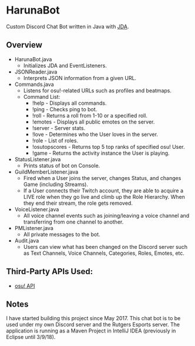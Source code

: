 # HarunaBot
Custom Discord Chat Bot written in Java with [JDA](https://github.com/DV8FromTheWorld/JDA).

## Overview
  - HarunaBot.java
    - Initializes JDA and EventListeners.
  - JSONReader.java
    - Interprets JSON information from a given URL.
  - Commands.java
    - Listens for osu!-related URLs such as profiles and beatmaps.
    - Command List:
      - !help - Displays all commands.
      - !ping - Checks ping to bot.
      - !roll - Returns a roll from 1-10 or a specified roll.
      - !emotes - Displays all public emotes on the server.
      - !server - Server stats.
      - !love - Determines who the User loves in the server.
      - !role - List of roles.
      - !osutopscores - Returns top 5 top ranks of specified osu! User.
      - !game - Returns the activity instance the User is playing.
  - StatusListener.java
    - Prints status of bot on Console.
  - GuildMemberListener.java
    - Fired when a User joins the server, changes Status, and changes Game (including Streams). 
    - If a User connects their Twitch account, they are able to acquire a LIVE role when they go live and climb up the Role Hierarchy. When they end their stream, the role gets removed.
  - VoiceListener.java
    - All voice channel events such as joining/leaving a voice channel and transferring from one channel to another.
  - PMListener.java
    - All private messages to the bot.
  - Audit.java
    - Users can view what has been changed on the Discord server such as Text Channels, Voice Channels, Categories, Roles, Emotes, etc.
  
## Third-Party APIs Used:
  - [osu! API](https://github.com/ppy/osu-api/wiki)

## Notes
I have started building this project since May 2017. This chat bot is to be used under my own Discord server and the Rutgers Esports server. The application is running as a Maven Project in IntelliJ IDEA (previously in Eclipse until 3/9/18).

